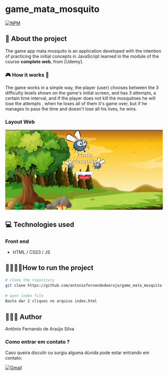 # game_mata_mosquito
[![NPM](https://img.shields.io/npm/l/react)](https://github.com/antoniofernandodearujo/app_orcamento_pessoal/blob/main/LICENSE)

## 👀 About the project

The game app mata mosquito is an application developed with the intention of practicing the initial concepts in JavaScript learned in the module of the course **complete web**, from [Udemy].

 ### 🎮 How it works 🤔
 
The game works in a simple way, the player (user) chooses between the 3 difficulty levels shown on the game's initial screen, and has 3 attempts, a certain time interval, and if the player does not kill the mosquitoes he will lose the attempts , when he loses all of them it's game over, but if he manages to pass the time and doesn't lose all his lives, he wins.

### Layout Web

![Imagem 1](https://github.com/antoniofernandodearujo/game_mata_mosquito/blob/main/assets/img1.png)

## 💻 Technologies used
### Front end
- HTML / CSS3 / JS

## 👨‍💻👩‍💻How to run the project
```bash
# clone the repository
git clone https://github.com/antoniofernandodearujo/game_mata_mosquito

# open index file
Basta dar 2 cliques no arquivo index.html
```

## 🧑🏾‍💻 Author
Antônio Fernando de Araújo Silva
### Como entrar em contato ?
Caso queira discutir ou surgiu alguma dúvida pode estar entrando em contato:

[![Gmail](https://img.shields.io/badge/Gmail-darkred?style=for-the-badge&logo=gmail&logoColor=white)](mailto:afas@academico.ufpb.br)
